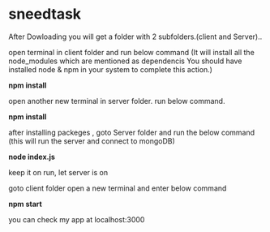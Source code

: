 # sneedtask
After Dowloading you will get a folder with 2 subfolders.(client and Server)..

open terminal in client folder and run below command (It will install all the node_modules which are mentioned as dependencis
You should have installed node & npm in your system to complete this action.)

<b>npm install</b> 

open another new terminal in server folder. run below command.

<b>npm install</b>


after installing packeges , goto Server folder and run the below command (this will run the server and connect to mongoDB)

<b>node index.js </b>

keep it on run, let server is on

goto client folder  open a new terminal and enter below command

<b>npm start</b>

you can check my app at localhost:3000
